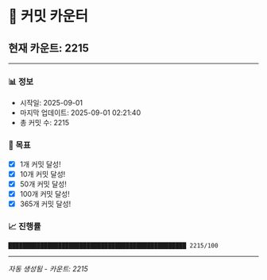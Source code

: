 # 🔢 커밋 카운터

## 현재 카운트: 2215

---

### 📊 정보
- 시작일: 2025-09-01
- 마지막 업데이트: 2025-09-01 02:21:40
- 총 커밋 수: 2215

### 🎯 목표
- [x] 1개 커밋 달성!
- [x] 10개 커밋 달성!
- [x] 50개 커밋 달성!
- [x] 100개 커밋 달성!
- [x] 365개 커밋 달성!

### 📈 진행률
```
██████████████████████████████████████████████████ 2215/100
```

---
*자동 생성됨 - 카운트: 2215*
